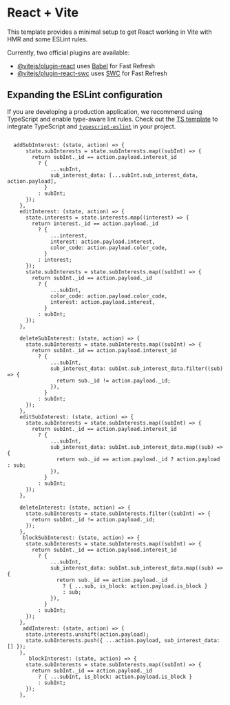 # React + Vite

This template provides a minimal setup to get React working in Vite with HMR and some ESLint rules.

Currently, two official plugins are available:

- [@vitejs/plugin-react](https://github.com/vitejs/vite-plugin-react/blob/main/packages/plugin-react/README.md) uses [Babel](https://babeljs.io/) for Fast Refresh
- [@vitejs/plugin-react-swc](https://github.com/vitejs/vite-plugin-react-swc) uses [SWC](https://swc.rs/) for Fast Refresh

## Expanding the ESLint configuration

If you are developing a production application, we recommend using TypeScript and enable type-aware lint rules. Check out the [TS template](https://github.com/vitejs/vite/tree/main/packages/create-vite/template-react-ts) to integrate TypeScript and [`typescript-eslint`](https://typescript-eslint.io) in your project.

```

  addSubInterest: (state, action) => {
      state.subInterests = state.subInterests.map((subInt) => {
        return subInt._id == action.payload.interest_id
          ? {
              ...subInt,
              sub_interest_data: [...subInt.sub_interest_data, action.payload],
            }
          : subInt;
      });
    },
    editInterest: (state, action) => {
      state.interests = state.interests.map((interest) => {
        return interest._id == action.payload._id
          ? {
              ...interest,
              interest: action.payload.interest,
              color_code: action.payload.color_code,
            }
          : interest;
      });
      state.subInterests = state.subInterests.map((subInt) => {
        return subInt._id == action.payload._id
          ? {
              ...subInt,
              color_code: action.payload.color_code,
              interest: action.payload.interest,
            }
          : subInt;
      });
    },

    deleteSubInterest: (state, action) => {
      state.subInterests = state.subInterests.map((subInt) => {
        return subInt._id == action.payload.interest_id
          ? {
              ...subInt,
              sub_interest_data: subInt.sub_interest_data.filter((sub) => {
                return sub._id != action.payload._id;
              }),
            }
          : subInt;
      });
    },
    editSubInterest: (state, action) => {
      state.subInterests = state.subInterests.map((subInt) => {
        return subInt._id == action.payload.interest_id
          ? {
              ...subInt,
              sub_interest_data: subInt.sub_interest_data.map((sub) => {
                return sub._id == action.payload._id ? action.payload : sub;
              }),
            }
          : subInt;
      });
    },

    deleteInterest: (state, action) => {
      state.subInterests = state.subInterests.filter((subInt) => {
        return subInt._id != action.payload._id;
      });
    },
     blockSubInterest: (state, action) => {
      state.subInterests = state.subInterests.map((subInt) => {
        return subInt._id == action.payload.interest_id
          ? {
              ...subInt,
              sub_interest_data: subInt.sub_interest_data.map((sub) => {
                return sub._id == action.payload._id
                  ? { ...sub, is_block: action.payload.is_block }
                  : sub;
              }),
            }
          : subInt;
      });
    },
     addInterest: (state, action) => {
      state.interests.unshift(action.payload);
      state.subInterests.push({ ...action.payload, sub_interest_data: [] });
    },
       blockInterest: (state, action) => {
      state.subInterests = state.subInterests.map((subInt) => {
        return subInt._id == action.payload._id
          ? { ...subInt, is_block: action.payload.is_block }
          : subInt;
      });
    },
```
